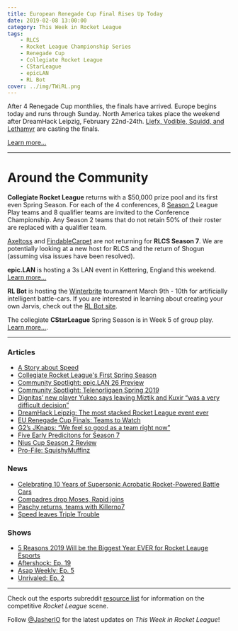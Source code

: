 ```yaml
---
title: European Renegade Cup Final Rises Up Today
date: 2019-02-08 13:00:00
category: This Week in Rocket League
tags:
    - RLCS
    - Rocket League Championship Series
    - Renegade Cup
    - Collegiate Rocket League
    - CStarLeague
    - epicLAN
    - RL Bot
cover: ../img/TWiRL.png
---
```


After 4 Renegade Cup monthlies, the finals have arrived. Europe begins today and runs through Sunday. North America takes place the weekend after DreamHack Leipzig, February 22nd-24th. [Liefx, Vodible, Squidd, and Lethamyr](https://www.rocketleagueesports.com/news/renegade-cup-finals-coming-soon/) are casting the finals.

[Learn more...](https://liquipedia.net/rocketleague/Renegade_Cup/Europe)

---

# Around the Community

**Collegiate Rocket League** returns with a \$50,000 prize pool and its first even Spring Season. For each of the 4 conferences, 8 [Season 2](https://liquipedia.net/rocketleague/Collegiate_Rocket_League/Season_2) League Play teams and 8 qualifier teams are invited to the Conference Championship. Any Season 2 teams that do not retain 50% of their roster are replaced with a qualifier team.

[Axeltoss](https://twitter.com/Axeltoss/status/1092856528619503616) and [FindableCarpet](https://twitter.com/FindableCarpet/status/1092498979319832576) are not returning for **RLCS Season 7**. We are potentially looking at a new host for RLCS and the return of Shogun (assuming visa issues have been resolved).

**epic.LAN** is hosting a 3s LAN event in Kettering, England this weekend. [Learn more...](https://liquipedia.net/rocketleague/Epic.LAN/26)

**RL Bot** is hosting the [Winterbrite](https://twitter.com/RLBotOfficial/status/1087787040626876416) tournament March 9th - 10th for artificially intelligent battle-cars. If you are interested in learning about creating your own Jarvis, check out the [RL Bot site](http://www.rlbot.org).

The collegiate **CStarLeague** Spring Season is in Week 5 of group play. [Learn more...](https://cstarleague.com/rl/standings).

---

### Articles

-   [A Story about Speed](https://octane.gg/news/a-story-about-speed/)
-   [Collegiate Rocket League's First Spring Season](https://thegamehaus.com/collegiate-rocket-leagues-first-spring-season/2019/02/05/)
-   [Community Spotlight: epic.LAN 26 Preview](https://octane.gg/news/community-spotlight-epiclan-26-preview)
-   [Community Spotlight: Telenorligaen Spring 2019](https://octane.gg/news/community-spotlight-telenorligaen-spring-2019)
-   [Dignitas’ new player Yukeo says leaving Miztik and Kuxir “was a very difficult decision”](https://rocketeers.gg/interview-dignitas-yukeo-rlcs-s7-flipside-tactics/)
-   [DreamHack Leipzig: The most stacked Rocket League event ever](https://www.dailyesports.gg/dreamhack-leipzig-rocket-league/)
-   [EU Renegade Cup Finals: Teams to Watch](https://www.rocketleagueesports.com/news/eu-renegade-cup-finals-teams-to-watch/)
-   [G2’s JKnaps: “We feel so good as a team right now”](https://rocketeers.gg/interview-g2-jknaps-rocket-league-transfer-chicago-kronovi/)
-   [Five Early Predicitons for Season 7](https://thegamehaus.com/five-early-predictions-for-season-seven/2019/02/06/)
-   [Nius Cup Season 2 Review](https://www.reddit.com/r/RocketLeagueEsports/comments/ani5il/the_end_of_the_second_season_of_brazilians_league/)
-   [Pro-File: SquishyMuffinz](https://www.rocketleagueesports.com/news/rle-pro-files--vol--3--squishymuffinz/)

### News

-   [Celebrating 10 Years of Supersonic Acrobatic Rocket-Powered Battle Cars](https://rocket-league.com/news/celebrating-10-years-of-supersonic-acrobatic-rocket-powered-battle-cars)
-   [Compadres drop Moses, Rapid joins](https://twitter.com/aeonrl/status/1092626221706477569?s=21)
-   [Paschy returns, teams with Killerno7](https://twitter.com/Paschy90/status/1093495664670060544)
-   [Speed leaves Triple Trouble](https://twitter.com/TripleTroubleRL/status/1091660351068925952?s=19)

### Shows

-   [5 Reasons 2019 Will be the Biggest Year EVER for Rocket Leauge Esports](https://www.youtube.com/watch?v=GaNfyP9rM4A&feature=youtu.be)
-   [Aftershock: Ep. 19](https://www.youtube.com/watch?v=0SgeWs_jzMQ)
-   [Asap Weekly: Ep. 5](https://asapweekly.podbean.com/e/rocket-league-5-snake-in-the-grass/)
-   [Unrivaled: Ep. 2](https://www.twitch.tv/videos/376257646)

---

Check out the esports subreddit [resource list](https://www.reddit.com/r/RocketLeagueEsports/wiki/links) for information on the competitive _Rocket League_ scene.

Follow [@JasherIO](https://twitter.com/JasherIO) for the latest updates on _This Week in Rocket League_!
